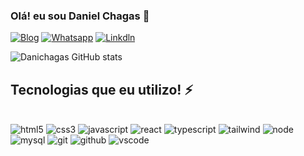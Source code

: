 ### Olá! eu sou Daniel Chagas 👋

[![Blog](https://img.shields.io/badge/Instagram-E4405F?style=for-the-badge&logo=instagram&logoColor=white)](https://www.instagram.com/dani.chagasx/)
[![Whatsapp](https://img.shields.io/badge/WhatsApp-25D366?style=for-the-badge&logo=whatsapp&logoColor=white)](https://wa.me/5591984780983)
[![Linkdln](https://img.shields.io/badge/LinkedIn-0077B5?style=for-the-badge&logo=linkedin&logoColor=white)](https://www.linkedin.com/in/daniel-chagas-51a55b29b/)


![Danichagas GitHub stats](https://github-readme-stats.vercel.app/api?username=Danichagas&show_icons=true&theme=omni)

## Tecnologias que eu utilizo! ⚡

<div style="display: inline_block"><br/>
  <img align:"center" alt="html5" src="https://img.shields.io/badge/HTML5-E34F26?style=for-the-badge&logo=html5&logoColor=white">
  <img align:"center" alt="css3" src="https://img.shields.io/badge/CSS3-1572B6?style=for-the-badge&logo=css3&logoColor=white">
  <img align:"center" alt="javascript" src="https://img.shields.io/badge/JavaScript-F7DF1E?style=for-the-badge&logo=javascript&logoColor=black">
  <img align:"center" alt="react" src="https://img.shields.io/badge/React-20232A?style=for-the-badge&logo=react&logoColor=61DAFB">
  <img align:"center" alt="typescript" src="https://img.shields.io/badge/TypeScript-007ACC?style=for-the-badge&logo=typescript&logoColor=white">
  <img align:"center" alt="tailwind" src="https://img.shields.io/badge/Tailwind_CSS-38B2AC?style=for-the-badge&logo=tailwind-css&logoColor=white">
  <img align:"center" alt="node" src="https://img.shields.io/badge/Node.js-43853D?style=for-the-badge&logo=node.js&logoColor=white">
  <img align:"center" alt="mysql" src="https://img.shields.io/badge/MySQL-00000F?style=for-the-badge&logo=mysql&logoColor=white">
  <img align:"center" alt="git" src="https://img.shields.io/badge/GIT-E44C30?style=for-the-badge&logo=git&logoColor=white">
  <img align:"center" alt="github" src="https://img.shields.io/badge/GitHub-100000?style=for-the-badge&logo=github&logoColor=white">
  <img align:"center" alt="vscode" src="https://img.shields.io/badge/Visual_Studio-5C2D91?style=for-the-badge&logo=visual%20studio&logoColor=white">
  
</div><br/>

